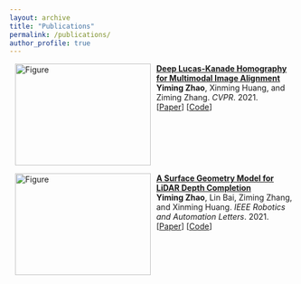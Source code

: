 ```yaml
---
layout: archive
title: "Publications"
permalink: /publications/
author_profile: true
---
```


<p>
<a href="https://placeforyiming.github.io/publications/Homography-cvpr21"><img src="https://github.com/placeforyiming/placeforyiming.github.io/blob/master/images/homography.gif?raw=true" alt="Figure" style="width: 240px; height: 180px;" hspace="10" align="left"/></a>
<b><a href="https://placeforyiming.github.io/publications/Homography-cvpr21">Deep Lucas-Kanade Homography for Multimodal Image Alignment</a></b><br><b>Yiming Zhao</b>, Xinming Huang, and Ziming Zhang. <i>CVPR</i>. 2021.<br>
[<a href="https://openaccess.thecvf.com/content/CVPR2021/html/Zhao_Deep_Lucas-Kanade_Homography_for_Multimodal_Image_Alignment_CVPR_2021_paper.html">Paper</a>]
[<a href="https://github.com/placeforyiming/CVPR21-Deep-Lucas-Kanade-Homography">Code</a>]
<br clear="left">
</p>



<p>
<a href="https://placeforyiming.github.io/publications/RAL-depth-completion"><img src="https://github.com/placeforyiming/placeforyiming.github.io/blob/master/images/ral_depth_completion.gif?raw=true" alt="Figure" style="width: 240px; height: 180px;" hspace="10" align="left"/></a>
<b><a href="https://placeforyiming.github.io/publications/RAL-depth-completion">A Surface Geometry Model for LiDAR Depth Completion</a></b><br><b>Yiming Zhao</b>, Lin Bai, Ziming Zhang, and Xinming Huang. <i>IEEE Robotics and Automation Letters</i>. 2021.<br>
[<a href="https://arxiv.org/abs/2104.08466">Paper</a>]
[<a href="https://github.com/placeforyiming/RAL_Non-Learning_DepthCompletion">Code</a>]
<br clear="left">
</p>


